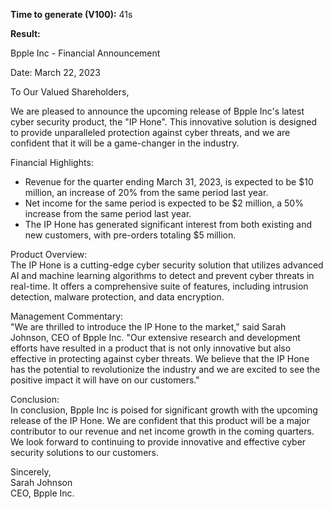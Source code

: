 **Time to generate (V100):** 41s

**Result:**

Bpple Inc - Financial Announcement  

Date: March 22, 2023  

To Our Valued Shareholders,  

We are pleased to announce the upcoming release of Bpple Inc's latest cyber security product, the "IP Hone". This innovative solution is designed to provide unparalleled protection against cyber threats, and we are confident that it will be a game-changer in the industry.  

Financial Highlights:  
* Revenue for the quarter ending March 31, 2023, is expected to be $10 million, an increase of 20% from the same period last year.  
* Net income for the same period is expected to be $2 million, a 50% increase from the same period last year.  
* The IP Hone has generated significant interest from both existing and new customers, with pre-orders totaling $5 million.  

Product Overview:  
The IP Hone is a cutting-edge cyber security solution that utilizes advanced AI and machine learning algorithms to detect and prevent cyber threats in real-time. It offers a comprehensive suite of features, including intrusion detection, malware protection, and data encryption.  

Management Commentary:  
"We are thrilled to introduce the IP Hone to the market," said Sarah Johnson, CEO of Bpple Inc. "Our extensive research and development efforts have resulted in a product that is not only innovative but also effective in protecting against cyber threats. We believe that the IP Hone has the potential to revolutionize the industry and we are excited to see the positive impact it will have on our customers."  

Conclusion:  
In conclusion, Bpple Inc is poised for significant growth with the upcoming release of the IP Hone. We are confident that this product will be a major contributor to our revenue and net income growth in the coming quarters. We look forward to continuing to provide innovative and effective cyber security solutions to our customers.  

Sincerely,  
Sarah Johnson  
CEO, Bpple Inc.  